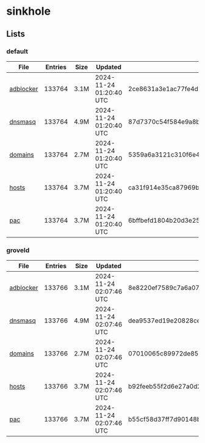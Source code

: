 # sinkhole

## Lists

### default

|File|Entries|Size|Updated|Hash|
|-|-|-|-|-|
|[adblocker](https://raw.githubusercontent.com/groveld/sinkhole/lists/default/adblocker.txt)|133764|3.1M|2024-11-24 01:20:40 UTC|2ce8631a3e1ac77fe4d75575b3d99906eeba2b13b94f142e12b676609a00dac2|
|[dnsmasq](https://raw.githubusercontent.com/groveld/sinkhole/lists/default/dnsmasq.txt)|133764|4.9M|2024-11-24 01:20:40 UTC|87d7370c54f584e9a8b6d3d49262c18e54011b27c87449b55fefdee7f18270af|
|[domains](https://raw.githubusercontent.com/groveld/sinkhole/lists/default/domains.txt)|133764|2.7M|2024-11-24 01:20:40 UTC|5359a6a3121c310f6e40de203439170f30bffc2f5d2185e60a68f1d64698ff14|
|[hosts](https://raw.githubusercontent.com/groveld/sinkhole/lists/default/hosts.txt)|133764|3.7M|2024-11-24 01:20:40 UTC|ca31f914e35ca87969b8264594395fdb593717025021f3a3f9ceed5e13f9e9b8|
|[pac](https://raw.githubusercontent.com/groveld/sinkhole/lists/default/pac.txt)|133764|3.7M|2024-11-24 01:20:40 UTC|6bffbefd1804b20d3e2533a76aacb518e7bb6aa004a490e7ab08380cad3078e4|

### groveld

|File|Entries|Size|Updated|Hash|
|-|-|-|-|-|
|[adblocker](https://raw.githubusercontent.com/groveld/sinkhole/lists/groveld/adblocker.txt)|133766|3.1M|2024-11-24 02:07:46 UTC|8e8220ef7589c7a6a07b8d941c3dd9cca9ba073d4d4aa8edd974653db695781e|
|[dnsmasq](https://raw.githubusercontent.com/groveld/sinkhole/lists/groveld/dnsmasq.txt)|133766|4.9M|2024-11-24 02:07:46 UTC|dea9537ed19e20828ce66a2ee79172850a36b09c082fc610fcd95ff929d88c34|
|[domains](https://raw.githubusercontent.com/groveld/sinkhole/lists/groveld/domains.txt)|133766|2.7M|2024-11-24 02:07:46 UTC|07010065c89972de85d87e2c3df97eaa5b691554bc3e8a74a234a446aa01000c|
|[hosts](https://raw.githubusercontent.com/groveld/sinkhole/lists/groveld/hosts.txt)|133766|3.7M|2024-11-24 02:07:46 UTC|b92feeb55f2d6e27a0d2167c92d69b98c9939c076a6803c510d7f888e1119757|
|[pac](https://raw.githubusercontent.com/groveld/sinkhole/lists/groveld/pac.txt)|133766|3.7M|2024-11-24 02:07:46 UTC|b55cf58d37ff7d90148bcdbe30aa57d0861c4059481d0b57a3f4c167eb65d323|
